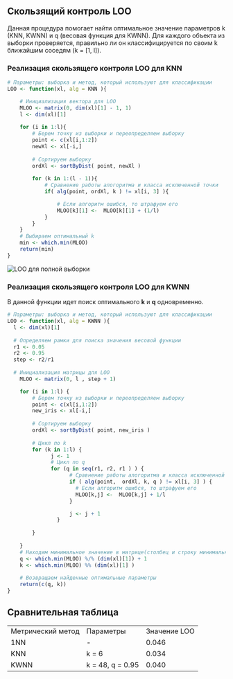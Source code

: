 ## Скользящий контроль LOO ##

Данная процедура помогает найти оптимальное значение параметров k (KNN, KWNN) и q (весовая функция для KWNN). Для каждого объекта из выборки проверяется, правильно ли он классифицируется по своим k ближайшим соседям (k = [1, l]).

### Реализация скользящего контроля LOO для KNN ###
``` r
# Параметры: выборка и метод, который используют для классификации
LOO <- function(xl, alg = KNN ){

    # Инициализация вектора для LOO
    MLOO <- matrix(0, dim(xl)[1] - 1, 1)
    l <- dim(xl)[1]
    
    for (i in 1:l){
        # Берем точку из выборки и переопределяем выборку
        point <- c(xl[i,1:2])
        newXl <- xl[-i,]
        
        # Сортируем выборку
        ordXl <- sortByDist( point, newXl )
        
        for (k in 1:(l - 1)){
            # Сравнение работы алогоритма и класса исключенной точки
            if( alg(point, ordXl, k ) != xl[i, 3] ){

                # Если алгоритм ошибся, то штрафуем его
                MLOO[k][1] <-  MLOO[k][1] + (1/l)
            }
        }
    }
    # Выбираем оптимальный k
    min <- which.min(MLOO)
    return(min)
}
```

<img src="https://user-images.githubusercontent.com/71149650/94484221-bf626500-01e4-11eb-87f9-24c663d2970b.png" alt="LOO для полной выборки" />

### Реализация скользящего контроля LOO для KWNN ###
В данной функции идет поиск оптимального **k** и **q** одновременно.

``` r
# Параметры: выборка и метод, который используют для классификации
LOO <- function(xl, alg = KWNN ){
  l <- dim(xl)[1]
  
  # Определяем рамки для поиска значения весовой функции
  r1 <- 0.05
  r2 <- 0.95
  step <- r2/r1
  
  # Инициализация матрицы для LOO
    MLOO <- matrix(0, l , step + 1)

    for (i in 1:l) {
        # Берем точку из выборки и переопределяем выборку
        point <- c(xl[i,1:2])
        new_iris <- xl[-i,]
        
        # Сортируем выборку
        ordXl <- sortByDist( point, new_iris )
        
        # Цикл по k
        for (k in 1:l) {
              j <- 1
              # Цикл по q
              for (q in seq(r1, r2, r1 ) ) {
                    # Сравнение работы алогоритма и класса исключенной точки
                    if ( alg(point,  ordXl, k, q ) != xl[i, 3] ) {
                      # Если алгоритм ошибся, то штрафуем его
                      MLOO[k,j] <-  MLOO[k,j] + 1/l
                    }

                    j <- j + 1 
                }
      
        }
    
    }
    # Находим минимальное значение в матрице(столбец и строку минимального значения)
    q <- which.min(MLOO) %/% (dim(xl)[1]) + 1
    k <- which.min(MLOO) %% (dim(xl)[1] )
   
    # Возвращаем найденные оптимальные параметры 
    return(c(q, k))
}  
```
## Сравнительная таблица ##

<table >
    <tr>
        <td>Метрический метод</td>
        <td>Параметры</td>
        <td>Значение LOO</td>
    </tr>
    <tr>
        <td>1NN</td>
        <td> - </td>
        <td>0.046</td>
    </tr>
    <tr>
        <td>KNN</td>
        <td>k = 6</td>
        <td>0.034</td>
    </tr>
    <tr>
        <td>KWNN</td>
        <td>k = 48, q = 0.95</td>
        <td>0.040</td>
    </tr>
</table>
